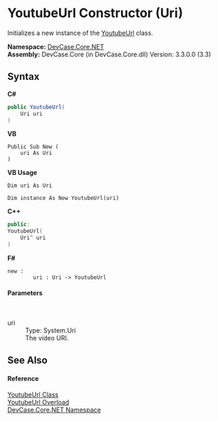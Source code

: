 # YoutubeUrl Constructor (Uri)
 

Initializes a new instance of the <a href="T_DevCase_Core_NET_YoutubeUrl">YoutubeUrl</a> class.

**Namespace:**&nbsp;<a href="N_DevCase_Core_NET">DevCase.Core.NET</a><br />**Assembly:**&nbsp;DevCase.Core (in DevCase.Core.dll) Version: 3.3.0.0 (3.3)

## Syntax

**C#**<br />
``` C#
public YoutubeUrl(
	Uri uri
)
```

**VB**<br />
``` VB
Public Sub New ( 
	uri As Uri
)
```

**VB Usage**<br />
``` VB Usage
Dim uri As Uri

Dim instance As New YoutubeUrl(uri)
```

**C++**<br />
``` C++
public:
YoutubeUrl(
	Uri^ uri
)
```

**F#**<br />
``` F#
new : 
        uri : Uri -> YoutubeUrl
```


#### Parameters
&nbsp;<dl><dt>uri</dt><dd>Type: System.Uri<br />The video URI.</dd></dl>

## See Also


#### Reference
<a href="T_DevCase_Core_NET_YoutubeUrl">YoutubeUrl Class</a><br /><a href="Overload_DevCase_Core_NET_YoutubeUrl__ctor">YoutubeUrl Overload</a><br /><a href="N_DevCase_Core_NET">DevCase.Core.NET Namespace</a><br />